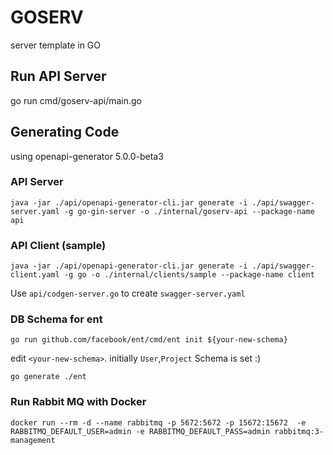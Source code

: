 # GOSERV
server template in GO

## Run API Server
go run cmd/goserv-api/main.go

## Generating Code
using openapi-generator 5.0.0-beta3

### API Server
```
java -jar ./api/openapi-generator-cli.jar generate -i ./api/swagger-server.yaml -g go-gin-server -o ./internal/goserv-api --package-name api
```

### API Client (sample)
```
java -jar ./api/openapi-generator-cli.jar generate -i ./api/swagger-client.yaml -g go -o ./internal/clients/sample --package-name client
```
Use ``api/codgen-server.go`` to create ``swagger-server.yaml``

### DB Schema for ent
```
go run github.com/facebook/ent/cmd/ent init ${your-new-schema} 
```

edit ``<your-new-schema>``. initially ``User``,``Project`` Schema is set :)

```
go generate ./ent
```

### Run Rabbit MQ with Docker
```
docker run --rm -d --name rabbitmq -p 5672:5672 -p 15672:15672  -e RABBITMQ_DEFAULT_USER=admin -e RABBITMQ_DEFAULT_PASS=admin rabbitmq:3-management
```